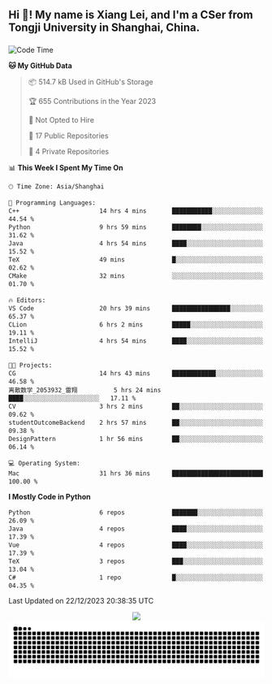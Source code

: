 <h2 align="left">Hi 👋! My name is Xiang Lei, and I'm a CSer from Tongji University in Shanghai, China.</h2>

###

<!--START_SECTION:waka-->
![Code Time](http://img.shields.io/badge/Code%20Time-370%20hrs%2045%20mins-blue)

**🐱 My GitHub Data** 

> 📦 514.7 kB Used in GitHub's Storage 
 > 
> 🏆 655 Contributions in the Year 2023
 > 
> 🚫 Not Opted to Hire
 > 
> 📜 17 Public Repositories 
 > 
> 🔑 4 Private Repositories 
 > 
📊 **This Week I Spent My Time On** 

```text
🕑︎ Time Zone: Asia/Shanghai

💬 Programming Languages: 
C++                      14 hrs 4 mins       ███████████░░░░░░░░░░░░░░   44.54 % 
Python                   9 hrs 59 mins       ████████░░░░░░░░░░░░░░░░░   31.62 % 
Java                     4 hrs 54 mins       ████░░░░░░░░░░░░░░░░░░░░░   15.52 % 
TeX                      49 mins             █░░░░░░░░░░░░░░░░░░░░░░░░   02.62 % 
CMake                    32 mins             ░░░░░░░░░░░░░░░░░░░░░░░░░   01.70 % 

🔥 Editors: 
VS Code                  20 hrs 39 mins      ████████████████░░░░░░░░░   65.37 % 
CLion                    6 hrs 2 mins        █████░░░░░░░░░░░░░░░░░░░░   19.11 % 
IntelliJ                 4 hrs 54 mins       ████░░░░░░░░░░░░░░░░░░░░░   15.52 % 

🐱‍💻 Projects: 
CG                       14 hrs 43 mins      ████████████░░░░░░░░░░░░░   46.58 % 
离散数学_2053932_雷翔          5 hrs 24 mins       ████░░░░░░░░░░░░░░░░░░░░░   17.11 % 
CV                       3 hrs 2 mins        ██░░░░░░░░░░░░░░░░░░░░░░░   09.62 % 
studentOutcomeBackend    2 hrs 57 mins       ██░░░░░░░░░░░░░░░░░░░░░░░   09.38 % 
DesignPattern            1 hr 56 mins        ██░░░░░░░░░░░░░░░░░░░░░░░   06.14 % 

💻 Operating System: 
Mac                      31 hrs 36 mins      █████████████████████████   100.00 % 
```

**I Mostly Code in Python** 

```text
Python                   6 repos             ███████░░░░░░░░░░░░░░░░░░   26.09 % 
Java                     4 repos             ████░░░░░░░░░░░░░░░░░░░░░   17.39 % 
Vue                      4 repos             ████░░░░░░░░░░░░░░░░░░░░░   17.39 % 
TeX                      3 repos             ███░░░░░░░░░░░░░░░░░░░░░░   13.04 % 
C#                       1 repo              █░░░░░░░░░░░░░░░░░░░░░░░░   04.35 % 
```




 Last Updated on 22/12/2023 20:38:35 UTC
<!--END_SECTION:waka-->

<div align="center">
  <img src="https://github-readme-stats.vercel.app/api?username=Lei00764&show_icons=true&theme=radical" />
 </div>

 <div align="center">

<picture>
  <source media="(prefers-color-scheme: dark)" srcset="https://raw.githubusercontent.com/Lei00764/Lei00764/output/github-contribution-grid-snake-dark.svg">
  <source media="(prefers-color-scheme: light)" srcset="https://raw.githubusercontent.com/Lei00764/Lei00764/output/github-contribution-grid-snake.svg">
  <img alt="github contribution grid snake animation" src="https://raw.githubusercontent.com/Lei00764/Lei00764/output/github-contribution-grid-snake.svg">
</picture>

</div>





